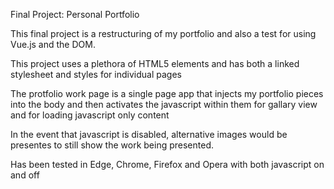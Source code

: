Final Project: Personal Portfolio

This final project is a restructuring of my portfolio and
also a test for using Vue.js and the DOM.

This project uses a plethora of HTML5 elements and
has both a linked stylesheet and styles for individual pages

The protfolio work page is a single page app that injects my
portfolio pieces into the body and then activates the javascript within them
for gallary view and for loading javascript only content

In the event that javascript is disabled, alternative images would be presentes
to still show the work being presented.

Has been tested in Edge, Chrome, Firefox and Opera with both javascript on and off